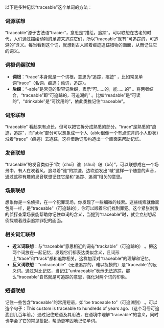 以下是多种记忆“traceable”这个单词的方法：

### 词源联想
“traceable”源于古法语“tracier”，意思是“描绘，追踪”。可以联想在古老的时代，人们通过描绘动物的足迹来追踪它们，所以“traceable”就有“可追踪的，可追溯的”含义。每当看到这个词，就想到古人顺着痕迹追踪猎物的画面，从而记住它的词义。

### 词根词缀联想
 - **词根**：“trace”本身就是一个词根，意思为“追踪，痕迹” ，比如常见单词“trace”（名词，痕迹；动词，追踪）。
 - **后缀**：“-able”是常见的形容词后缀，表示“可……的，能……的” 。将两者结合，“traceable”即“可追踪的，可追溯的” 。比如“readable”是“可读的”，“drinkable”是“可饮用的”，依此类推记住“traceable”。

### 词形联想
“traceable” 看起来有点长，但可以把它拆分成熟悉的部分。“trace”是熟悉的“痕迹，追踪”，而“able”部分可以想象成一个人（able很像一个有点驼背的小人形状）沿着“trace”（痕迹）去追踪，这样借助词形构造出一个画面来帮助记忆。

### 发音联想
“traceable”的发音类似于“吹（chuī）谁（shuí）啵（bō）”，可以联想成在一个场景中，有人在吹着风，追寻着“谁”的踪迹，边吹边发出“啵”这样一个随意的声音，通过这种有趣的发音联想记住它是和“追踪、追溯”相关的意思。

### 场景联想
想象你是一名侦探，在一个犯罪现场，你发现了一些细微的线索。这些线索就像面包屑一样，是“traceable”（可追踪的），你可以顺着它们找到罪犯。这个紧张刺激的侦探查案场景能帮助你记住单词的含义，当提到“traceable”时，就会立刻想起侦探顺着线索追踪罪犯的画面。

### 相关词汇联想
 - **近义词联想**：与“traceable”意思相近的词有“trackable”（可追踪的） 。把这两个词放在一起记忆，发现它们都表达类似含义，且词形上“trace”和“track”都和追踪相关，这样加深对“traceable”的理解和记忆。
 - **反义词联想**：“untraceable”（无法追踪的，难以捉摸的）是“traceable”的反义词。通过对比记忆，当记住“untraceable”表示无法追踪，那么“traceable”自然就是可追踪的意思，强化对两个词的印象。

### 短语联想
记住一些包含“traceable”的常用短语，如“be traceable to”（可追溯到） 。可以造个句子：This custom is traceable to hundreds of years ago.（这个习俗可追溯到几百年前。）通过记住短语及其用法，在语境中理解“traceable”的含义，同时也学会了它的常见搭配，帮助更牢固地记忆单词。 